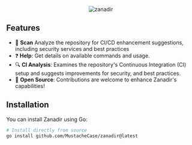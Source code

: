 <p align="center">
  <img src="https://github.com/user-attachments/assets/88b976b4-cc46-4706-a3e4-3cfa0e6877d5" alt="zanadir">
</p>

## Features

- 📂 **Scan** Analyze the repository for CI/CD enhancement suggestions, including security services and best practices
- ❓ **Help**: Get details on available commands and usage.
- 🔍 **CI Analysis**: Examines the repository's Continuous Integration (CI) setup and suggests improvements for security, and best practices.
- 🚀 **Open Source**: Contributions are welcome to enhance Zanadir's capabilities!

## Installation

You can install Zanadir using Go:

```sh
# Install directly from source
go install github.com/MustacheCase/zanadir@latest

